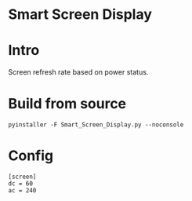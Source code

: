 # Smart Screen Display
# Intro
Screen refresh rate based on power status.
# Build from source
```
pyinstaller -F Smart_Screen_Display.py --noconsole 
```
# Config
```
[screen]
dc = 60
ac = 240
```
